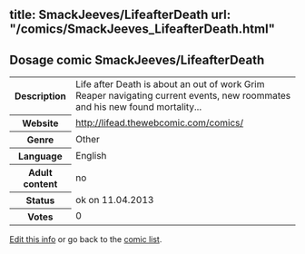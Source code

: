 title: SmackJeeves/LifeafterDeath
url: "/comics/SmackJeeves_LifeafterDeath.html"
---
Dosage comic SmackJeeves/LifeafterDeath
-----------------------------------------

<table class="comicinfo">
<tr>
<th>Description</th><td>Life after Death is about an out of work Grim Reaper navigating current events, new roommates and his new found mortality...</td>
</tr>
<tr>
<th>Website</th><td><a href="http://lifead.thewebcomic.com/comics/">http://lifead.thewebcomic.com/comics/</a></td>
</tr>
<tr>
<th>Genre</th><td>Other</td>
</tr>
<tr>
<th>Language</th><td>English</td>
</tr>
<tr>
<th>Adult content</th><td>no</td>
</tr>
<tr>
<th>Status</th><td>ok on 11.04.2013</td>
</tr>
<tr>
<th>Votes</th><td>0</div></td>
</tr>
</table>

[Edit this info](/comics/SmackJeeves_LifeafterDeath_edit.html) or go back to the [comic list](../comic-index.html).
